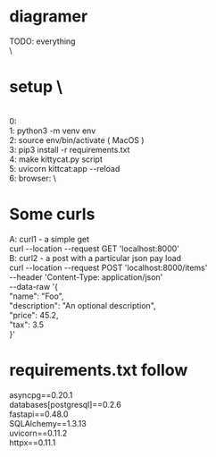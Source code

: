 # diagramer

TODO: everything  \
  \ 
# setup  \
  \
0:  \
1: python3 -m venv env  \
2:  source env/bin/activate ( MacOS )  \
3: pip3 install -r requirements.txt  \
4: make kittycat.py script  \
5: uvicorn kittcat:app --reload  \
6: browser:  \
# Some curls

A: curl1 - a simple get  \
curl --location --request GET 'localhost:8000'  \
B: curl2 - a post with a particular json pay load  \
curl --location --request POST 'localhost:8000/items'  \
--header 'Content-Type: application/json'  \
--data-raw '{  \
      "name": "Foo",  \
      "description": "An optional description",  \
      "price": 45.2,  \
      "tax": 3.5  \
}'
# requirements.txt follow
asyncpg==0.20.1  \
databases[postgresql]==0.2.6  \
fastapi==0.48.0  \
SQLAlchemy==1.3.13  \
uvicorn==0.11.2  \
httpx==0.11.1